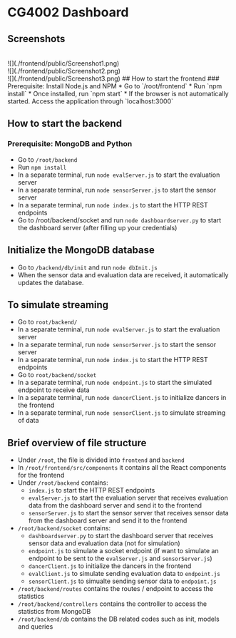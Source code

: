 # CG4002 Dashboard
## Screenshots
<br />
![](./frontend/public/Screenshot1.png)
<br />
![](./frontend/public/Screenshot2.png)
<br />
![](./frontend/public/Screenshot3.png)
## How to start the frontend
### Prerequisite: Install Node.js and NPM
* Go to `/root/frontend`
* Run `npm install`
* Once installed, run `npm start`
* If the browser is not automatically started. Access the application through `localhost:3000`

## How to start the backend
### Prerequisite: MongoDB and Python
* Go to `/root/backend`
* Run `npm install`
* In a separate terminal, run `node evalServer.js` to start the evaluation server 
* In a separate terminal, run `node sensorServer.js` to start the sensor server 
* In a separate terminal, run `node index.js` to start the HTTP REST endpoints
* Go to /root/backend/socket and run `node dashboardserver.py` to start the dashboard server (after filling up your credentials)

## Initialize the MongoDB database
* Go to `/backend/db/init` and run `node dbInit.js`
* When the sensor data and evaluation data are received, it automatically updates the database.

## To simulate streaming 
* Go to `root/backend/`
* In a separate terminal, run `node evalServer.js` to start the evaluation server 
* In a separate terminal, run `node sensorServer.js` to start the sensor server 
* In a separate terminal, run `node index.js` to start the HTTP REST endpoints
* Go to `root/backend/socket`
* In a separate terminal, run `node endpoint.js` to start the simulated endpoint to receive data
* In a separate terminal, run `node dancerClient.js` to initialize dancers in the frontend
* In a separate terminal, run `node sensorClient.js` to simulate streaming of data

## Brief overview of file structure
* Under `/root`, the file is divided into `frontend` and `backend`
* In `/root/frontend/src/components` it contains all the React components for the frontend
* Under `/root/backend` contains: 
    * `index.js` to start the HTTP REST endpoints
    * `evalServer.js` to start the evaluation server that receives evaluation data from the dashboard server and send it to the frontend
    * `sensorServer.js` to start the sensor server that receives sensor data from the dashboard server and send it to the frontend
* `/root/backend/socket` contains:
    * `dashboardserver.py` to start the dashboard server that receives sensor data and evaluation data (not for simulation)
    * `endpoint.js` to simulate a socket endpoint (if want to simulate an endpoint to be sent to the `evalServer.js` and `sensorServer.js`)
    * `dancerClient.js` to initialize the dancers in the frontend
    * `evalClient.js` to simulate sending evaluation data to `endpoint.js`
    * `sensorClient.js` to simualte sending sensor data to `endpoint.js`
* `/root/backend/routes` contains the routes / endpoint to access the statistics
* `/root/backend/controllers` contains the controller to access the statistics from MongoDB
* `/root/backend/db` contains the DB related codes such as init, models and queries
    


